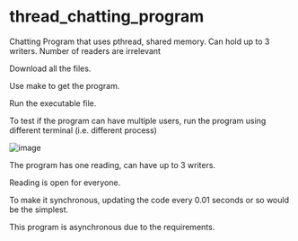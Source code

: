 # thread_chatting_program
Chatting Program that uses pthread, shared memory. Can hold up to 3 writers. Number of readers are irrelevant


Download all the files.

Use make to get the program.

Run the executable file.

To test if the program can have multiple users, run the program using different terminal (i.e. different process)

![image](https://github.com/user-attachments/assets/846a6a01-6f87-4b25-b5e2-3fb2314cea42)

The program has one reading, can have up to 3 writers.

Reading is open for everyone.

To make it synchronous, updating the code every 0.01 seconds or so would be the simplest. 

This program is asynchronous due to the requirements.



